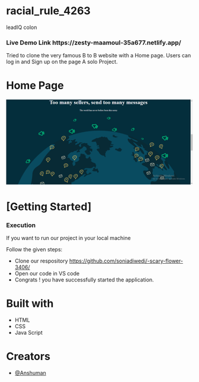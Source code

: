# racial_rule_4263
leadIQ colon

<h3>Live Demo Link https://zesty-maamoul-35a677.netlify.app/ </h3>

Tried to clone the very famous B to B website with a Home page.
Users can log in and Sign up on the page
A solo Project.

<h1>Home Page</h1>
    <img src="./IMAGE/B2B.png" alt=""/>
     

   <h1>[Getting Started]</h1>
    <h3>Execution</h3>
    <p>If you want to run our project in your local machine</p>
    <p>Follow the given steps:</p>
    <ul>
        <li>Clone our respository <a href="https://github.com/anshuman2608/racial_rule_4263">https://github.com/soniadiwedi/-scary-flower-3406/</a></li>
        <li>Open our code in VS code </li>
         <li>Congrats !  you have successfully started the application.</li>
    </ul>
        <h1>Built with</h1>
    <ul>
        <li>HTML</li>
        <li>CSS</li>
        <li>Java Script</li>       
    </ul>
        <h1>Creators</h1>
    <ul>
    
   
   <li><a href="">@Anshuman</a></li>
   </ul>

